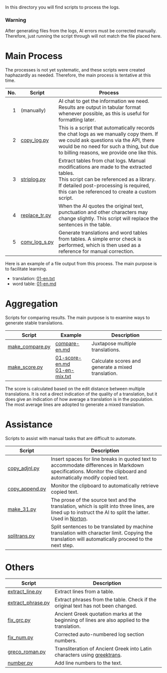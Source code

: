 In this directory you will find scripts to process the logs.

### Warning

After generating files from the logs, AI errors must be corrected manually.
Therefore, just running the script through will not match the file placed here.

# Main Process

The processes is not yet systematic, and these scripts were created haphazardly as needed.
Therefore, the main process is tentative at this time.

| No. | Script | Process |
|----:|--------|---------|
|1|(manually)|AI chat to get the information we need. Results are output in tabular format whenever possible, as this is useful for formatting later.|
|2|[copy_log.py](https://github.com/7shi/dante-la-el/blob/main/scripts/copy_log.py)|This is a script that automatically records the chat logs as we manually copy them. If we could ask questions via the API, there would be no need for such a thing, but due to billing reasons, we provide one like this.|
|3|[striplog.py](https://github.com/7shi/dante-la-el/blob/main/scripts/striplog.py)|Extract tables from chat logs. Manual modifications are made to the extracted tables.<br>This script can be referenced as a library. If detailed post-processing is required, this can be referenced to create a custom script.|
|4|[replace_tr.py](https://github.com/7shi/dante-la-el/blob/main/scripts/replace_tr.py)|When the AI quotes the original text, punctuation and other characters may change slightly. This script will replace the sentences in the table.|
|5|[conv_log_s.py](https://github.com/7shi/dante-la-el/blob/main/scripts/conv_log_s.py)|Generate translations and word tables from tables. A simple error check is performed, which is then used as a reference for manual correction.|

Here is an example of a file output from this process. The main purpose is to facilitate learning.

* translation: [01-en.txt](https://github.com/7shi/dante-la-el/blob/main/Inferno/ChatGPT/en/01-en.txt)
* word table: [01-en.md](https://github.com/7shi/dante-la-el/blob/main/Inferno/ChatGPT/en/01-en.md)

# Aggregation

Scripts for comparing results. The main purpose is to examine ways to generate stable translations.

| Script | Example | Description |
|--------|---------|-------------|
|[make_compare.py](https://github.com/7shi/dante-la-el/blob/main/scripts/make_compare.py)|[compare-en.md](https://github.com/7shi/dante-la-el/blob/main/Inferno/compare-en.md)|Juxtapose multiple translations.|
|[make_score.py](https://github.com/7shi/dante-la-el/blob/main/scripts/make_score.py)|[01-score-en.md](https://github.com/7shi/dante-la-el/blob/main/Inferno/MT/01-en-score.md)<br>[01-en-mix.txt](https://github.com/7shi/dante-la-el/blob/main/Inferno/MT/en/01-en-mix.txt)|Calculate scores and generate a mixed translation.|

The score is calculated based on the edit distance between multiple translations. It is not a direct indication of the quality of a translation, but it does give an indication of how average a translation is in the population. The most average lines are adopted to generate a mixed translation.

# Assistance

Scripts to assist with manual tasks that are difficult to automate.

| Script | Description |
|--------|-------------|
|[copy_adjnl.py](https://github.com/7shi/dante-la-el/blob/main/scripts/copy_adjnl.py)|Insert spaces for line breaks in quoted text to accommodate differences in Markdown specifications. Monitor the clipboard and automatically modify copied text.|
|[copy_append.py](https://github.com/7shi/dante-la-el/blob/main/scripts/copy_append.py)|Monitor the clipboard to automatically retrieve copied text.|
|[make_31.py](https://github.com/7shi/dante-la-el/blob/main/scripts/make_31.py)|The prose of the source text and the translation, which is split into three lines, are lined up to instruct the AI to split the latter. Used in [Norton](https://github.com/7shi/dante-la-el/tree/main/Inferno/Bard/en-norton).|
|[splitrans.py](https://github.com/7shi/dante-la-el/blob/main/scripts/splitrans.py)|Split sentences to be translated by machine translation with character limit. Copying the translation will automatically proceed to the next step.|

# Others

| Script | Description |
|--------|-------------|
|[extract_line.py](https://github.com/7shi/dante-la-el/blob/main/scripts/extract_line.py)|Extract lines from a table.|
|[extract_phrase.py](https://github.com/7shi/dante-la-el/blob/main/scripts/extract_phrase.py)|Extract phrases from the table. Check if the original text has not been changed.|
|[fix_grc.py](https://github.com/7shi/dante-la-el/blob/main/scripts/fix_grc.py)|Ancient Greek quotation marks at the beginning of lines are also applied to the translation.|
|[fix_num.py](https://github.com/7shi/dante-la-el/blob/main/scripts/fixnum.py)|Corrected auto-numbered log section numbers.|
|[greco_roman.py](https://github.com/7shi/dante-la-el/blob/main/scripts/greco_roman.py)|Transliteration of Ancient Greek into Latin characters using [greektrans](https://github.com/7shi/greektrans).|
|[number.py](https://github.com/7shi/dante-la-el/blob/main/scripts/number.py)|Add line numbers to the text.|

